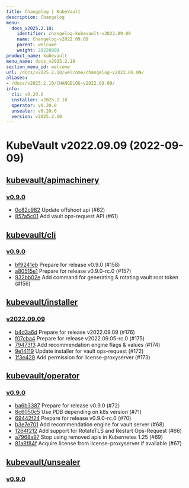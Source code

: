 ```yaml
---
title: Changelog | KubeVault
description: Changelog
menu:
  docs_v2025.2.10:
    identifier: changelog-kubevault-v2022.09.09
    name: Changelog-v2022.09.09
    parent: welcome
    weight: 20220909
product_name: kubevault
menu_name: docs_v2025.2.10
section_menu_id: welcome
url: /docs/v2025.2.10/welcome/changelog-v2022.09.09/
aliases:
- /docs/v2025.2.10/CHANGELOG-v2022.09.09/
info:
  cli: v0.20.0
  installer: v2025.2.10
  operator: v0.20.0
  unsealer: v0.20.0
  version: v2025.2.10
---
```


# KubeVault v2022.09.09 (2022-09-09)


## [kubevault/apimachinery](https://github.com/kubevault/apimachinery)

### [v0.9.0](https://github.com/kubevault/apimachinery/releases/tag/v0.9.0)

- [0c82c982](https://github.com/kubevault/apimachinery/commit/0c82c982) Update offshoot api (#62)
- [857a5c01](https://github.com/kubevault/apimachinery/commit/857a5c01) Add vault ops-request API (#61)



## [kubevault/cli](https://github.com/kubevault/cli)

### [v0.9.0](https://github.com/kubevault/cli/releases/tag/v0.9.0)

- [bf9241eb](https://github.com/kubevault/cli/commit/bf9241eb) Prepare for release v0.9.0 (#158)
- [a80515e1](https://github.com/kubevault/cli/commit/a80515e1) Prepare for release v0.9.0-rc.0 (#157)
- [932bb02e](https://github.com/kubevault/cli/commit/932bb02e) Add command for generating & rotating vault root token (#156)



## [kubevault/installer](https://github.com/kubevault/installer)

### [v2022.09.09](https://github.com/kubevault/installer/releases/tag/v2022.09.09)

- [b4d3a6d](https://github.com/kubevault/installer/commit/b4d3a6d) Prepare for release v2022.09.09 (#176)
- [f07cba4](https://github.com/kubevault/installer/commit/f07cba4) Prepare for release v2022.09.05-rc.0 (#175)
- [79473f3](https://github.com/kubevault/installer/commit/79473f3) Add recommendation engine flags & values (#174)
- [9e14119](https://github.com/kubevault/installer/commit/9e14119) Update installer for vault ops-request (#172)
- [1f3e429](https://github.com/kubevault/installer/commit/1f3e429) Add permission for license-proxyserver (#173)



## [kubevault/operator](https://github.com/kubevault/operator)

### [v0.9.0](https://github.com/kubevault/operator/releases/tag/v0.9.0)

- [ba6b3387](https://github.com/kubevault/operator/commit/ba6b3387) Prepare for release v0.9.0 (#72)
- [8c6050c5](https://github.com/kubevault/operator/commit/8c6050c5) Use PDB depending on k8s version (#71)
- [69442f24](https://github.com/kubevault/operator/commit/69442f24) Prepare for release v0.9.0-rc.0 (#70)
- [b3e7e701](https://github.com/kubevault/operator/commit/b3e7e701) Add recommendation engine for vault server (#68)
- [1264f212](https://github.com/kubevault/operator/commit/1264f212) Add support for RotateTLS and Restart Ops-Request (#66)
- [a7968a97](https://github.com/kubevault/operator/commit/a7968a97) Stop using removed apis in Kubernetes 1.25 (#69)
- [81a8f84f](https://github.com/kubevault/operator/commit/81a8f84f) Acquire license from license-proxyserver if available (#67)



## [kubevault/unsealer](https://github.com/kubevault/unsealer)

### [v0.9.0](https://github.com/kubevault/unsealer/releases/tag/v0.9.0)






